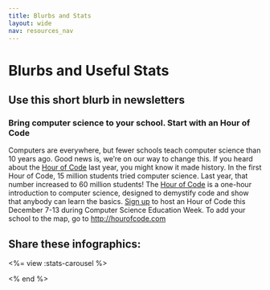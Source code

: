 ```yaml
---
title: Blurbs and Stats
layout: wide
nav: resources_nav
---
```


# Blurbs and Useful Stats

## Use this short blurb in newsletters
### Bring computer science to your school. Start with an Hour of Code 
Computers are everywhere, but fewer schools teach computer science than 10 years ago. Good news is, we’re on our way to change this. If you heard about the <a href="<%= hoc_uri('/') %>">Hour of Code</a> last year, you might know it made history. In the first Hour of Code, 15 million students tried computer science. Last year, that number increased to 60 million students! The <a href="<%= hoc_uri('/') %>">Hour of Code</a> is a one-hour introduction to computer science, designed to demystify code and show that anybody can learn the basics. <a href="<%= hoc_uri('/') %>">Sign up</a> to host an Hour of Code this December 7-13 during Computer Science Education Week. To add your school to the map, go to <http://hourofcode.com>


## Share these infographics:

<%= view :stats-carousel %>

<% end %>